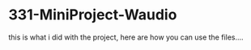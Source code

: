 # 331-MiniProject-Waudio

this is what i did with the project, here are how you can use the files....
